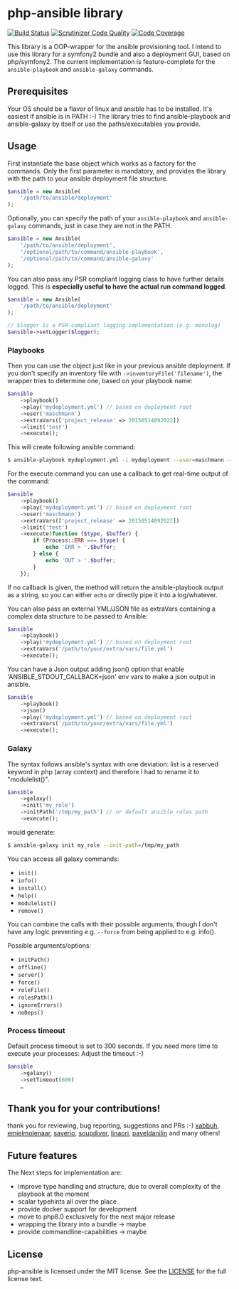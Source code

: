 # php-ansible library
[![Build Status](https://travis-ci.org/maschmann/php-ansible.png?branch=master)](https://travis-ci.org/maschmann/php-ansible)
[![Scrutinizer Code Quality](https://scrutinizer-ci.com/g/maschmann/php-ansible/badges/quality-score.png?b=master)](https://scrutinizer-ci.com/g/maschmann/php-ansible/?branch=master)
[![Code Coverage](https://scrutinizer-ci.com/g/maschmann/php-ansible/badges/coverage.png?b=master)](https://scrutinizer-ci.com/g/maschmann/php-ansible/?branch=master)

This library is a OOP-wrapper for the ansible provisioning tool.
I intend to use this library for a symfony2 bundle and also a deployment GUI, based on php/symfony2.
The current implementation is feature-complete for the `ansible-playbook` and `ansible-galaxy` commands.



## Prerequisites

Your OS should be a flavor of linux and ansible has to be installed. It's easiest if ansible is in PATH :-)
The library tries to find ansible-playbook and ansible-galaxy by itself or use the paths/executables you provide. 



## Usage

First instantiate the base object which works as a factory for the commands.
Only the first parameter is mandatory, and provides the library with the path to your ansible deployment file structure. 

```php
$ansible = new Ansible(
    '/path/to/ansible/deployment'
);
```

Optionally, you can specify the path of your `ansible-playbook` and `ansible-galaxy` commands, just in case they are not in the PATH.

```php
$ansible = new Ansible(
    '/path/to/ansible/deployment',
    '/optional/path/to/command/ansible-playbook',
    '/optional/path/to/command/ansible-galaxy'
);
```

You can also pass any PSR compliant logging class to have further details logged. This is **especially useful to have the actual run command logged**.

```php
$ansible = new Ansible(
    '/path/to/ansible/deployment'
);

// $logger is a PSR-compliant logging implementation (e.g. monolog)
$ansible->setLogger($logger);
```



### Playbooks

Then you can use the object just like in your previous ansible deployment.
If you don't specify an inventory file with ```->inventoryFile('filename')```, the wrapper tries to determine one, based on your playbook name: 

```php
$ansible
    ->playbook()
    ->play('mydeployment.yml') // based on deployment root 
    ->user('maschmann')
    ->extraVars(['project_release' => 20150514092022])
    ->limit('test')
    ->execute();
```

This will create following ansible command:

```bash
$ ansible-playbook mydeployment.yml -i mydeployment --user=maschmann --extra-vars="project-release=20150514092022" --limit=test
```


For the execute command you can use a callback to get real-time output of the command:

```php
$ansible
    ->playbook()
    ->play('mydeployment.yml') // based on deployment root 
    ->user('maschmann')
    ->extraVars(['project_release' => 20150514092022])
    ->limit('test')
    ->execute(function ($type, $buffer) {
        if (Process::ERR === $type) {
            echo 'ERR > '.$buffer;
        } else {
            echo 'OUT > '.$buffer;
        }
    });
```
If no callback is given, the method will return the ansible-playbook output as a string, so you can either ```echo``` or directly pipe it into a log/whatever.

You can also pass an external YML/JSON file as extraVars containing a complex data structure to be passed to Ansible:

```php
$ansible
    ->playbook()
    ->play('mydeployment.yml') // based on deployment root 
    ->extraVars('/path/to/your/extra/vars/file.yml')
    ->execute();
```

You can have a Json output adding json() option that enable 'ANSIBLE_STDOUT_CALLBACK=json' env vars to make a json output in ansible.

```php
$ansible
    ->playbook()
    ->json()
    ->play('mydeployment.yml') // based on deployment root 
    ->extraVars('/path/to/your/extra/vars/file.yml')
    ->execute();
```

### Galaxy

The syntax follows ansible's syntax with one deviation: list is a reserved keyword in php (array context) and
therefore I had to rename it to "modulelist()".

```php
$ansible
    ->galaxy()
    ->init('my_role')
    ->initPath('/tmp/my_path') // or default ansible roles path
    ->execute();
```
would generate:

```bash
$ ansible-galaxy init my_role --init-path=/tmp/my_path
```

You can access all galaxy commands:

 * `init()`
 * `info()`
 * `install()`
 * `help()`
 * `modulelist()`
 * `remove()`

You can combine the calls with their possible arguments, though I don't have any logic preventing e.g. ```--force``` from being applied to e.g. info().

Possible arguments/options:

 * `initPath()`
 * `offline()`
 * `server()`
 * `force()`
 * `roleFile()`
 * `rolesPath()`
 * `ignoreErrors()`
 * `noDeps()`



### Process timeout

Default process timeout is set to 300 seconds. If you need more time to execute your processes: Adjust the timeout :-) 

```php
$ansible
    ->galaxy()
    ->setTimeout(600)
    …
```



## Thank you for your contributions!

thank you for reviewing, bug reporting, suggestions and PRs :-)
[xabbuh](https://github.com/xabbuh), [emielmolenaar](https://github.com/emielmolenaar), [saverio](https://github.com/saverio), [soupdiver](https://github.com/soupdiver), [linaori](https://github.com/linaori), [paveldanilin](https://github.com/paveldanilin) and many others! 



## Future features

The Next steps for implementation are:

- improve type handling and structure, due to overall complexity of the playbook at the moment
- scalar typehints all over the place
- provide docker support for development
- move to php8.0 exclusively for the next major release
- wrapping the library into a bundle -> maybe
- provide commandline-capabilities -> maybe



License
----

php-ansible is licensed under the MIT license. See the [LICENSE](LICENSE) for the full license text.
